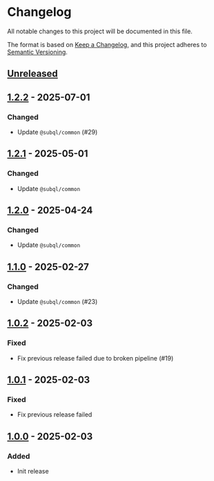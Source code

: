 # Changelog
All notable changes to this project will be documented in this file.

The format is based on [Keep a Changelog](https://keepachangelog.com/en/1.0.0/),
and this project adheres to [Semantic Versioning](https://semver.org/spec/v2.0.0.html).

## [Unreleased]

## [1.2.2] - 2025-07-01
### Changed
- Update `@subql/common` (#29)

## [1.2.1] - 2025-05-01
### Changed
- Update `@subql/common`

## [1.2.0] - 2025-04-24
### Changed
- Update `@subql/common`

## [1.1.0] - 2025-02-27
### Changed
- Update `@subql/common` (#23)

## [1.0.2] - 2025-02-03
### Fixed
- Fix previous release failed due to broken pipeline (#19)

## [1.0.1] - 2025-02-03
### Fixed
- Fix previous release failed

## [1.0.0] - 2025-02-03
### Added
- Init release

[Unreleased]: https://github.com/subquery/subql-starknet/compare/common-starknet/1.2.2...HEAD
[1.2.2]: https://github.com/subquery/subql-starknet/compare/common-starknet/1.2.1...common-starknet/1.2.2
[1.2.1]: https://github.com/subquery/subql-starknet/compare/common-starknet/1.2.0...common-starknet/1.2.1
[1.2.0]: https://github.com/subquery/subql-starknet/compare/common-starknet/1.1.0...common-starknet/1.2.0
[1.1.0]: https://github.com/subquery/subql-starknet/compare/common-starknet/1.0.2...common-starknet/1.1.0
[1.0.2]: https://github.com/subquery/subql-starknet/compare/common-starknet/1.0.1...common-starknet/1.0.2
[1.0.1]: https://github.com/subquery/subql-starknet/compare/common-starknet/1.0.0...common-starknet/1.0.1
[1.0.0]: https://github.com/subquery/subql-starknet/releases/tag/common-starknet/1.0.0
